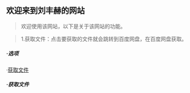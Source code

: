 ## 欢迎来到刘丰赫的网站

> 欢迎使用该网站，以下是关于该网站的功能。  

> 1.获取文件：点击要获取的文件就会跳转到百度网盘，在百度网盘获取。

##### ·选项

·[获取文件](?id=·获取文件)

##### ·获取文件

